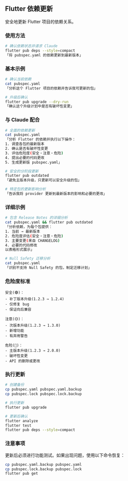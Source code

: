 ## Flutter 依赖更新

安全地更新 Flutter 项目的依赖关系。

### 使用方法

```bash
# 确认依赖状态并请求 Claude
flutter pub deps --style=compact
「将 pubspec.yaml 的依赖更新到最新版本」
```

### 基本示例

```bash
# 确认当前依赖
cat pubspec.yaml
「分析这个 Flutter 项目的依赖并告诉我可更新的包」

# 升级后确认
flutter pub upgrade --dry-run
「确认这个升级计划中是否有破坏性变更」
```

### 与 Claude 配合

```bash
# 全面的依赖更新
cat pubspec.yaml
「分析 Flutter 的依赖并执行以下操作：
1. 调查各包的最新版本
2. 确认是否有破坏性变更
3. 评估危险度(安全・注意・危险)
4. 提出必要的代码更改
5. 生成更新版 pubspec.yaml」

# 安全的分阶段更新
flutter pub outdated
「避免主版本升级，只更新可以安全升级的包」

# 特定包的更新影响分析
「告诉我将 provider 更新到最新版本的影响和必要的更改」
```

### 详细示例

```bash
# 包含 Release Notes 的详细分析
cat pubspec.yaml && flutter pub outdated
「分析依赖，为每个包提供：
1. 当前 → 最新版本
2. 危险度评估(安全・注意・危险)
3. 主要变更(来自 CHANGELOG)
4. 必要的代码修改
以表格形式展示」

# Null Safety 迁移分析
cat pubspec.yaml
「识别不支持 Null Safety 的包，制定迁移计划」
```

### 危险度标准

```
安全(🟢)：
- 补丁版本升级(1.2.3 → 1.2.4)
- 仅修复 bug
- 保证向后兼容

注意(🟡)：
- 次版本升级(1.2.3 → 1.3.0)
- 新增功能
- 有弃用警告

危险(🔴)：
- 主版本升级(1.2.3 → 2.0.0)
- 破坏性变更
- API 的删除或更改
```

### 执行更新

```bash
# 创建备份
cp pubspec.yaml pubspec.yaml.backup
cp pubspec.lock pubspec.lock.backup

# 执行更新
flutter pub upgrade

# 更新后确认
flutter analyze
flutter test
flutter pub deps --style=compact
```

### 注意事项

更新后必须进行功能测试。如果出现问题，使用以下命令恢复：

```bash
cp pubspec.yaml.backup pubspec.yaml
cp pubspec.lock.backup pubspec.lock
flutter pub get
```
